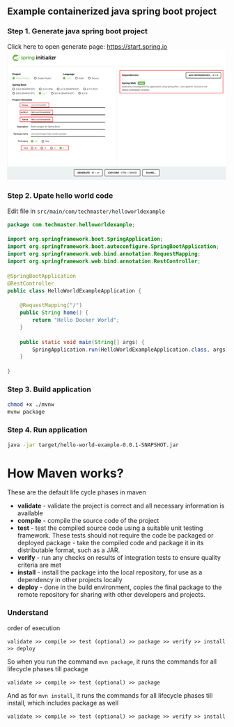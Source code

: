 Example containerized java spring boot project
---
### Step 1. Generate java spring boot project
Click here to open generate page: https://start.spring.io
![Generate](./images/task1-generate.png)

### Step 2. Upate hello world code
Edit file in `src/main/com/techmaster/helloworldexample`
```java
package com.techmaster.helloworldexample;

import org.springframework.boot.SpringApplication;
import org.springframework.boot.autoconfigure.SpringBootApplication;
import org.springframework.web.bind.annotation.RequestMapping;
import org.springframework.web.bind.annotation.RestController;

@SpringBootApplication
@RestController
public class HelloWorldExampleApplication {

	@RequestMapping("/")
    public String home() {
        return "Hello Docker World";
    }

	public static void main(String[] args) {
		SpringApplication.run(HelloWorldExampleApplication.class, args);
	}

}
```

### Step 3. Build application
```bash
chmod +x ./mvnw
mvnw package
```

### Step 4. Run application
```bash
java -jar target/hello-world-example-0.0.1-SNAPSHOT.jar
```


# How Maven works?
These are the default life cycle phases in maven

- **validate** - validate the project is correct and all necessary information is available
- **compile** - compile the source code of the project
- **test** - test the compiled source code using a suitable unit testing framework. These tests should not require the code be packaged or deployed
package - take the compiled code and package it in its distributable format, such as a JAR.
- **verify** - run any checks on results of integration tests to ensure quality criteria are met
- **install** - install the package into the local repository, for use as a dependency in other projects locally
- **deploy** - done in the build environment, copies the final package to the remote repository for sharing with other developers and projects.


### Understand
order of execution
```
validate >> compile >> test (optional) >> package >> verify >> install >> deploy
```

So when you run the command `mvn package`, it runs the commands for all lifecycle phases till package
```
validate >> compile >> test (optional) >> package
```

And as for `mvn install`, it runs the commands for all lifecycle phases till install, which includes package as well
```
validate >> compile >> test (optional) >> package >> verify >> install
```









